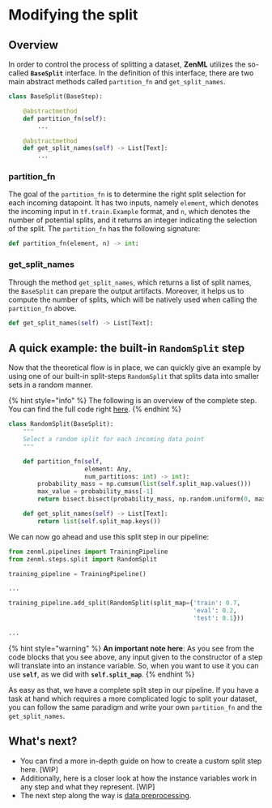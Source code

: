 # Modifying the split

## Overview

In order to control the process of splitting a dataset, **ZenML** utilizes the so-called **`BaseSplit`** interface. In the definition of this interface, there are two main abstract methods called `partition_fn` and `get_split_names`.

```python
class BaseSplit(BaseStep):

    @abstractmethod
    def partition_fn(self):
        ...

    @abstractmethod
    def get_split_names(self) -> List[Text]:    
        ...
```

### partition\_fn

The goal of the `partition_fn` is to determine the right split selection for each incoming datapoint. It has two inputs, namely `element`, which denotes the incoming input in `tf.train.Example` format, and `n`, which denotes the number of potential splits, and it returns an integer indicating the selection of the split. The `partition_fn` has the following signature:

```python
def partition_fn(element, n) -> int:
```

### get\_split\_names

Through the method `get_split_names`, which returns a list of split names, the `BaseSplit` can prepare the output artifacts. Moreover, it helps us to compute the number of splits, which will be natively used when calling the `partition_fn` above.

```python
def get_split_names(self) -> List[Text]:
```

## A quick example: the built-in `RandomSplit` step

Now that the theoretical flow is in place, we can quickly give an example by using one of our built-in split-steps `RandomSplit` that splits data into smaller sets in a random manner.

{% hint style="info" %}
The following is an overview of the complete step. You can find the full code right [here](https://github.com/maiot-io/zenml/blob/main/zenml/steps/split/base_split_step.py).
{% endhint %}

```python
class RandomSplit(BaseSplit):
    """
    Select a random split for each incoming data point
    """    

    def partition_fn(self, 
                     element: Any,
                     num_partitions: int) -> int):
        probability_mass = np.cumsum(list(self.split_map.values()))
        max_value = probability_mass[-1]
        return bisect.bisect(probability_mass, np.random.uniform(0, max_value))

    def get_split_names(self) -> List[Text]:
        return list(self.split_map.keys())
```

We can now go ahead and use this split step in our pipeline:

```python
from zenml.pipelines import TrainingPipeline
from zenml.steps.split import RandomSplit

training_pipeline = TrainingPipeline()

...

training_pipeline.add_split(RandomSplit(split_map={'train': 0.7,
                                                   'eval': 0.2, 
                                                   'test': 0.1}))

...
```

{% hint style="warning" %}
**An important note here**: As you see from the code blocks that you see above, any input given to the constructor of a step will translate into an instance variable. So, when you want to use it you can use **`self`**, as we did with **`self.split_map`**.
{% endhint %}

As easy as that, we have a complete split step in our pipeline. If you have a task at hand which requires a more complicated logic to split your dataset, you can follow the same paradigm and write your own `partition_fn` and the `get_split_names`.

## What's next?

* You can find a more in-depth guide on how to create a custom split step here. \[WIP\]
* Additionally, here is a closer look at how the instance variables work in any step and what they represent. \[WIP\]
* The next step along the way is [data preprocessing](transform.md).


